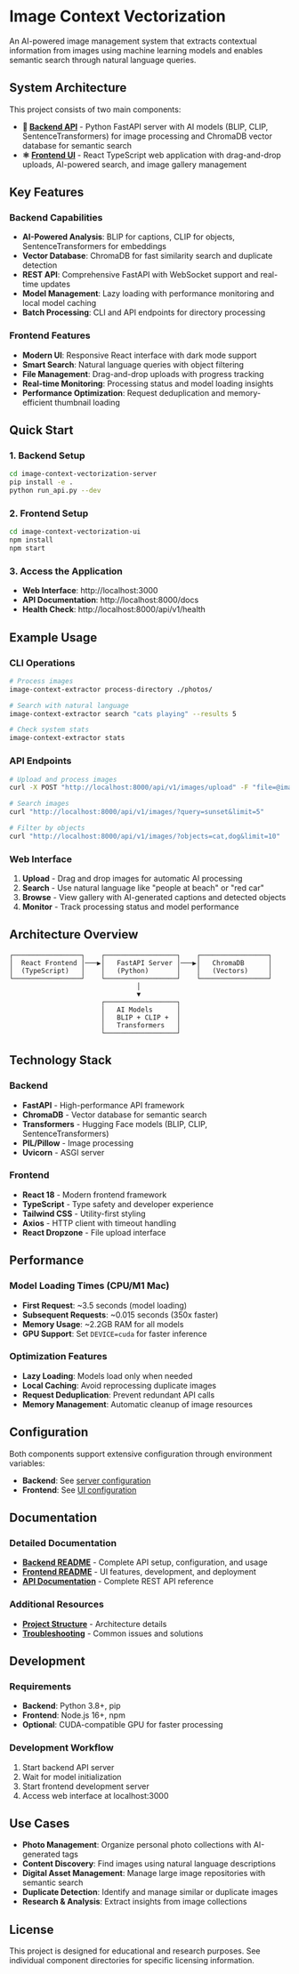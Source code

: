 # Image Context Vectorization

An AI-powered image management system that extracts contextual information from images using machine learning models and enables semantic search through natural language queries.

## System Architecture

This project consists of two main components:

- **🐍 [Backend API](./image-context-vectorization-server/)** - Python FastAPI server with AI models (BLIP, CLIP, SentenceTransformers) for image processing and ChromaDB vector database for semantic search
- **⚛️ [Frontend UI](./image-context-vectorization-ui/)** - React TypeScript web application with drag-and-drop uploads, AI-powered search, and image gallery management

## Key Features

### Backend Capabilities
- **AI-Powered Analysis**: BLIP for captions, CLIP for objects, SentenceTransformers for embeddings
- **Vector Database**: ChromaDB for fast similarity search and duplicate detection
- **REST API**: Comprehensive FastAPI with WebSocket support and real-time updates
- **Model Management**: Lazy loading with performance monitoring and local model caching
- **Batch Processing**: CLI and API endpoints for directory processing

### Frontend Features
- **Modern UI**: Responsive React interface with dark mode support
- **Smart Search**: Natural language queries with object filtering
- **File Management**: Drag-and-drop uploads with progress tracking
- **Real-time Monitoring**: Processing status and model loading insights
- **Performance Optimization**: Request deduplication and memory-efficient thumbnail loading

## Quick Start

### 1. Backend Setup
```bash
cd image-context-vectorization-server
pip install -e .
python run_api.py --dev
```

### 2. Frontend Setup
```bash
cd image-context-vectorization-ui
npm install
npm start
```

### 3. Access the Application
- **Web Interface**: http://localhost:3000
- **API Documentation**: http://localhost:8000/docs
- **Health Check**: http://localhost:8000/api/v1/health

## Example Usage

### CLI Operations
```bash
# Process images
image-context-extractor process-directory ./photos/

# Search with natural language
image-context-extractor search "cats playing" --results 5

# Check system stats
image-context-extractor stats
```

### API Endpoints
```bash
# Upload and process images
curl -X POST "http://localhost:8000/api/v1/images/upload" -F "file=@image.jpg"

# Search images
curl "http://localhost:8000/api/v1/images/?query=sunset&limit=5"

# Filter by objects
curl "http://localhost:8000/api/v1/images/?objects=cat,dog&limit=10"
```

### Web Interface
1. **Upload** - Drag and drop images for automatic AI processing
2. **Search** - Use natural language like "people at beach" or "red car"
3. **Browse** - View gallery with AI-generated captions and detected objects
4. **Monitor** - Track processing status and model performance

## Architecture Overview

```
┌─────────────────┐    ┌──────────────────┐    ┌─────────────────┐
│  React Frontend │───▶│   FastAPI Server │───▶│   ChromaDB      │
│  (TypeScript)   │    │   (Python)       │    │   (Vectors)     │
└─────────────────┘    └──────────────────┘    └─────────────────┘
                                │
                                ▼
                       ┌──────────────────┐
                       │   AI Models      │
                       │   BLIP + CLIP +  │
                       │   Transformers   │
                       └──────────────────┘
```

## Technology Stack

### Backend
- **FastAPI** - High-performance API framework
- **ChromaDB** - Vector database for semantic search
- **Transformers** - Hugging Face models (BLIP, CLIP, SentenceTransformers)
- **PIL/Pillow** - Image processing
- **Uvicorn** - ASGI server

### Frontend
- **React 18** - Modern frontend framework
- **TypeScript** - Type safety and developer experience
- **Tailwind CSS** - Utility-first styling
- **Axios** - HTTP client with timeout handling
- **React Dropzone** - File upload interface

## Performance

### Model Loading Times (CPU/M1 Mac)
- **First Request**: ~3.5 seconds (model loading)
- **Subsequent Requests**: ~0.015 seconds (350x faster)
- **Memory Usage**: ~2.2GB RAM for all models
- **GPU Support**: Set `DEVICE=cuda` for faster inference

### Optimization Features
- **Lazy Loading**: Models load only when needed
- **Local Caching**: Avoid reprocessing duplicate images
- **Request Deduplication**: Prevent redundant API calls
- **Memory Management**: Automatic cleanup of image resources

## Configuration

Both components support extensive configuration through environment variables:

- **Backend**: See [server configuration](./image-context-vectorization-server/README.md#configuration)
- **Frontend**: See [UI configuration](./image-context-vectorization-ui/README.md#configuration)

## Documentation

### Detailed Documentation
- **[Backend README](./image-context-vectorization-server/README.md)** - Complete API setup, configuration, and usage
- **[Frontend README](./image-context-vectorization-ui/README.md)** - UI features, development, and deployment
- **[API Documentation](./image-context-vectorization-server/API_DOCUMENTATION.md)** - Complete REST API reference

### Additional Resources
- **[Project Structure](./image-context-vectorization-server/PROJECT_STRUCTURE.md)** - Architecture details
- **[Troubleshooting](./image-context-vectorization-server/TROUBLESHOOTING.md)** - Common issues and solutions

## Development

### Requirements
- **Backend**: Python 3.8+, pip
- **Frontend**: Node.js 16+, npm
- **Optional**: CUDA-compatible GPU for faster processing

### Development Workflow
1. Start backend API server
2. Wait for model initialization
3. Start frontend development server
4. Access web interface at localhost:3000

## Use Cases

- **Photo Management**: Organize personal photo collections with AI-generated tags
- **Content Discovery**: Find images using natural language descriptions
- **Digital Asset Management**: Manage large image repositories with semantic search
- **Duplicate Detection**: Identify and manage similar or duplicate images
- **Research & Analysis**: Extract insights from image collections

## License

This project is designed for educational and research purposes. See individual component directories for specific licensing information.